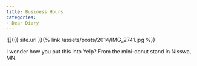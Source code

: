 ```yaml
---
title: Business Hours
categories:
- Dear Diary
---
```


![]({{ site.url }}{% link /assets/posts/2014/IMG_2741.jpg %})
  



I wonder how you put this into Yelp? From the mini-donut stand in Nisswa, MN.
